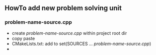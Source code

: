 ## HowTo add new problem solving unit

### problem-name-source.cpp
- create _problem-name-source.cpp_ within project root dir
- copy paste
- CMakeLists.txt: add to set(SOURCES ... _problem-name-source.cpp_)
- 
